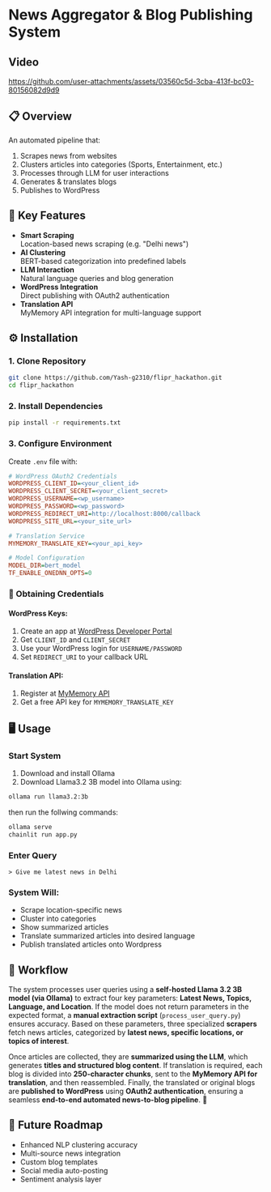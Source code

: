 # News Aggregator & Blog Publishing System

## Video
https://github.com/user-attachments/assets/03560c5d-3cba-413f-bc03-80156082d9d9

## 📋 Overview
An automated pipeline that:
1. Scrapes news from websites 
2. Clusters articles into categories (Sports, Entertainment, etc.)
3. Processes through LLM for user interactions
4. Generates & translates blogs
5. Publishes to WordPress

## 🚀 Key Features
- **Smart Scraping**  
  Location-based news scraping (e.g. "Delhi news")
- **AI Clustering**  
  BERT-based categorization into predefined labels
- **LLM Interaction**  
  Natural language queries and blog generation
- **WordPress Integration**  
  Direct publishing with OAuth2 authentication
- **Translation API**  
  MyMemory API integration for multi-language support

## ⚙️ Installation

### 1. Clone Repository
```bash
git clone https://github.com/Yash-g2310/flipr_hackathon.git
cd flipr_hackathon
```

### 2. Install Dependencies
```bash
pip install -r requirements.txt
```

### 3. Configure Environment
Create `.env` file with:

```ini
# WordPress OAuth2 Credentials
WORDPRESS_CLIENT_ID=<your_client_id>
WORDPRESS_CLIENT_SECRET=<your_client_secret>
WORDPRESS_USERNAME=<wp_username>
WORDPRESS_PASSWORD=<wp_password>
WORDPRESS_REDIRECT_URI=http://localhost:8000/callback
WORDPRESS_SITE_URL=<your_site_url>

# Translation Service
MYMEMORY_TRANSLATE_KEY=<your_api_key>

# Model Configuration 
MODEL_DIR=bert_model
TF_ENABLE_ONEDNN_OPTS=0
```

### 🔑 Obtaining Credentials

#### WordPress Keys:
1. Create an app at [WordPress Developer Portal](https://developer.wordpress.com/apps/)
2. Get `CLIENT_ID` and `CLIENT_SECRET`
3. Use your WordPress login for `USERNAME/PASSWORD`
4. Set `REDIRECT_URI` to your callback URL

#### Translation API:
1. Register at [MyMemory API](https://mymemory.translated.net/doc/spec.php)
2. Get a free API key for `MYMEMORY_TRANSLATE_KEY`

## 🖥️ Usage

### Start System
1. Download and install Ollama
2. Download Llama3.2 3B model into Ollama using:
```bash
ollama run llama3.2:3b
```
then run the follwing commands:
```bash
ollama serve
chainlit run app.py
```

### Enter Query
```plaintext
> Give me latest news in Delhi
```

### System Will:
- Scrape location-specific news
- Cluster into categories
- Show summarized articles
- Translate summarized articles into desired language
- Publish translated articles onto Wordpress

## 🔄 Workflow  
The system processes user queries using a **self-hosted Llama 3.2 3B model (via Ollama)** to extract four key parameters: **Latest News, Topics, Language, and Location**. If the model does not return parameters in the expected format, a **manual extraction script** (`process_user_query.py`) ensures accuracy. Based on these parameters, three specialized **scrapers** fetch news articles, categorized by **latest news, specific locations, or topics of interest**.  

Once articles are collected, they are **summarized using the LLM**, which generates **titles and structured blog content**. If translation is required, each blog is divided into **250-character chunks**, sent to the **MyMemory API for translation**, and then reassembled. Finally, the translated or original blogs are **published to WordPress** using **OAuth2 authentication**, ensuring a seamless **end-to-end automated news-to-blog pipeline**. 🚀  


## 🔮 Future Roadmap
- Enhanced NLP clustering accuracy
- Multi-source news integration
- Custom blog templates
- Social media auto-posting
- Sentiment analysis layer
